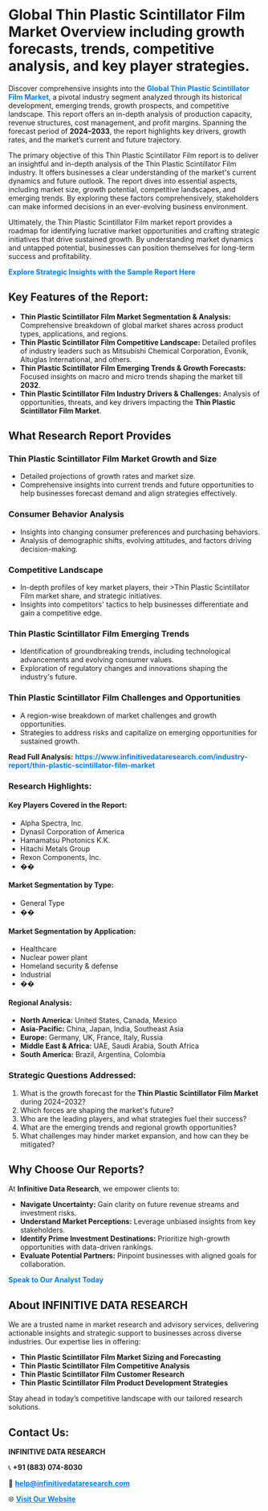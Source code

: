 <h1>Global Thin Plastic Scintillator Film Market Overview including growth forecasts, trends, competitive analysis, and key player strategies.</h1>
<p>
Discover comprehensive insights into the 
<a href="https://www.infinitivedataresearch.com/industry-report/thin-plastic-scintillator-film-market" rel="dofollow" style="color: #007BFF; text-decoration: none;"><strong>Global Thin Plastic Scintillator Film Market</strong></a>, a pivotal industry segment analyzed through its historical development, emerging trends, growth prospects, and competitive landscape. This report offers an in-depth analysis of production capacity, revenue structures, cost management, and profit margins. Spanning the forecast period of <strong>2024–2033</strong>, the report highlights key drivers, growth rates, and the market’s current and future trajectory.
</p>
<p>
The primary objective of this Thin Plastic Scintillator Film report is to deliver an insightful and in-depth analysis of the Thin Plastic Scintillator Film industry. It offers businesses a clear understanding of the market's current dynamics and future outlook. The report dives into essential aspects, including market size, growth potential, competitive landscapes, and emerging trends. By exploring these factors comprehensively, stakeholders can make informed decisions in an ever-evolving business environment.
</p>
<p>
Ultimately, the Thin Plastic Scintillator Film market report provides a roadmap for identifying lucrative market opportunities and crafting strategic initiatives that drive sustained growth. By understanding market dynamics and untapped potential, businesses can position themselves for long-term success and profitability.
</p>
<p>
<a href="https://www.infinitivedataresearch.com/request-sample/reportId=108364" style="color: #007BFF; text-decoration: none;"><strong>Explore Strategic Insights with the Sample Report Here</strong></a>
</p>

<h2>Key Features of the Report:</h2>
<ul>
<li><strong>Thin Plastic Scintillator Film Market Segmentation & Analysis:</strong> Comprehensive breakdown of global market shares across product types, applications, and regions.</li>
<li><strong>Thin Plastic Scintillator Film Competitive Landscape:</strong> Detailed profiles of industry leaders such as Mitsubishi Chemical Corporation, Evonik, Altuglas International, and others.</li>
<li><strong>Thin Plastic Scintillator Film Emerging Trends & Growth Forecasts:</strong> Focused insights on macro and micro trends shaping the market till <strong>2032</strong>.</li>
<li><strong>Thin Plastic Scintillator Film Industry Drivers & Challenges:</strong> Analysis of opportunities, threats, and key drivers impacting the <strong>Thin Plastic Scintillator Film Market</strong>.</li>
</ul>

<h2>What Research Report Provides</h2>
<h3>Thin Plastic Scintillator Film Market Growth and Size</h3>
<ul>
<li>Detailed projections of growth rates and market size.</li>
<li>Comprehensive insights into current trends and future opportunities to help businesses forecast demand and align strategies effectively.</li>
</ul>

<h3>Consumer Behavior Analysis</h3>
<ul>
<li>Insights into changing consumer preferences and purchasing behaviors.</li>
<li>Analysis of demographic shifts, evolving attitudes, and factors driving decision-making.</li>
</ul>

<h3>Competitive Landscape</h3>
<ul>
<li>In-depth profiles of key market players, their >Thin Plastic Scintillator Film market share, and strategic initiatives.</li>
<li>Insights into competitors' tactics to help businesses differentiate and gain a competitive edge.</li>
</ul>

<h3>Thin Plastic Scintillator Film Emerging Trends</h3>
<ul>
<li>Identification of groundbreaking trends, including technological advancements and evolving consumer values.</li>
<li>Exploration of regulatory changes and innovations shaping the industry's future.</li>
</ul>

<h3>Thin Plastic Scintillator Film Challenges and Opportunities</h3>
<ul>
<li>A region-wise breakdown of market challenges and growth opportunities.</li>
<li>Strategies to address risks and capitalize on emerging opportunities for sustained growth.</li>
</ul>
<p><strong>Read Full Analysis:</strong> <a href="https://www.infinitivedataresearch.com/industry-report/thin-plastic-scintillator-film-market" rel="dofollow" style="color: #007BFF; text-decoration: none;"><strong>https://www.infinitivedataresearch.com/industry-report/thin-plastic-scintillator-film-market</strong></a></p>
<h3>Research Highlights:</h3>
<h4>Key Players Covered in the Report:</h4>
<ul><li>Alpha Spectra, Inc.</li><li>Dynasil Corporation of America</li><li>Hamamatsu Photonics K.K.</li><li>Hitachi Metals Group</li><li>Rexon Components, Inc.</li><li>��</li></ul>
<h4>Market Segmentation by Type:</h4>
<ul><li>General Type</li><li>��</li></ul>
<h4>Market Segmentation by Application:</h4>
<ul><li>Healthcare</li><li>Nuclear power plant</li><li>Homeland security &amp; defense</li><li>Industrial</li><li>��</li></ul>

<h4>Regional Analysis:</h4>
<ul>
<li><strong>North America:</strong> United States, Canada, Mexico</li>
<li><strong>Asia-Pacific:</strong> China, Japan, India, Southeast Asia</li>
<li><strong>Europe:</strong> Germany, UK, France, Italy, Russia</li>
<li><strong>Middle East & Africa:</strong> UAE, Saudi Arabia, South Africa</li>
<li><strong>South America:</strong> Brazil, Argentina, Colombia</li>
</ul>

<h3>Strategic Questions Addressed:</h3>
<ol>
<li>What is the growth forecast for the <strong>Thin Plastic Scintillator Film Market</strong> during 2024–2032?</li>
<li>Which forces are shaping the market's future?</li>
<li>Who are the leading players, and what strategies fuel their success?</li>
<li>What are the emerging trends and regional growth opportunities?</li>
<li>What challenges may hinder market expansion, and how can they be mitigated?</li>
</ol>

<h2>Why Choose Our Reports?</h2>
<p>At <strong>Infinitive Data Research</strong>, we empower clients to:</p>
<ul>
<li><strong>Navigate Uncertainty:</strong> Gain clarity on future revenue streams and investment risks.</li>
<li><strong>Understand Market Perceptions:</strong> Leverage unbiased insights from key stakeholders.</li>
<li><strong>Identify Prime Investment Destinations:</strong> Prioritize high-growth opportunities with data-driven rankings.</li>
<li><strong>Evaluate Potential Partners:</strong> Pinpoint businesses with aligned goals for collaboration.</li>
</ul>
<p><a href="https://www.infinitivedataresearch.com/industry-report/thin-plastic-scintillator-film-market" rel="dofollow" style="color: #007BFF; text-decoration: none;"><strong>Speak to Our Analyst Today</strong></a></p>

<h2>About INFINITIVE DATA RESEARCH</h2>
<p>We are a trusted name in market research and advisory services, delivering actionable insights and strategic support to businesses across diverse industries. Our expertise lies in offering:</p>
<ul>
<li><strong>Thin Plastic Scintillator Film Market Sizing and Forecasting</strong></li>
<li><strong>Thin Plastic Scintillator Film Competitive Analysis</strong></li>
<li><strong>Thin Plastic Scintillator Film Customer Research</strong></li>
<li><strong>Thin Plastic Scintillator Film Product Development Strategies</strong></li>
</ul>
<p>Stay ahead in today’s competitive landscape with our tailored research solutions.</p>

<h2>Contact Us:</h2>
<p><strong>INFINITIVE DATA RESEARCH</strong></p>
<p>📞 <strong>+91 (883) 074-8030</strong></p>
<p>📧 <strong><a href="mailto:help@infinitivedataresearch.com" style="color: #007BFF;">help@infinitivedataresearch.com</a></strong></p>
<p>🌐 <strong><a href="https://www.infinitivedataresearch.com" rel="dofollow" style="color: #007BFF;">Visit Our Website</a></strong></p>